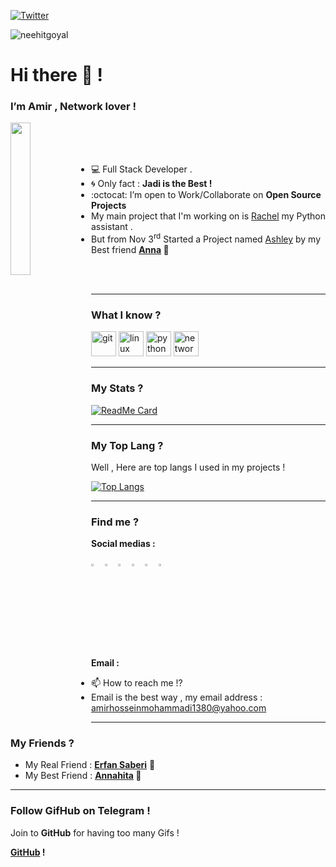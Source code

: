 [![Twitter](https://img.shields.io/twitter/url/https/twitter.com/BlackIQ.svg?style=social&label=Follow%20%40BlackIQ)](https://twitter.com/BlackIQ)
<p align="left"> <img src="https://komarev.com/ghpvc/?username=neehitgoyal" alt="neehitgoyal" /> </p>

<h1>Hi there 👋 !</h1>
<h3>I’m Amir , Network lover !</h3>

<img align="left" src="https://github.com/BlackIQ/BlackIQ/blob/main/Dev.jpg" width="25%"/>

<br>
<br>
<br>

- 💻 Full Stack Developer .
- :cyclone: Only fact : **Jadi is the Best !**
- :octocat: I’m open to Work/Collaborate on **Open Source Projects**
- My main project that I'm working on is <a href="https://github.com/BlackIQ/Rachel">Rachel</a> my Python assistant .
- But from Nov 3<sup>rd</sup> Started a Project named <a href="https://github.com/BlackIQ/Ashley">Ashley</a> by my Best friend <b><a href="https://github.com/Annahita2004">Anna</a> 💖</b>

<br>
<br>

<hr>

### What I know ?
<p align="left">
<img src="https://www.vectorlogo.zone/logos/git-scm/git-scm-icon.svg" alt="git" width="40" height="40"/>
<img src="https://upload.wikimedia.org/wikipedia/commons/b/b8/Other-linux-logo.svg" alt="linux" width="40" height="40"/>
<img src="https://upload.wikimedia.org/wikipedia/commons/c/c3/Python-logo-notext.svg" alt="python" width="40" height="40"/>
<img src="https://comptiawebsite.blob.core.windows.net/webcontent/images/default-source/siteicons/logonetworkplus.svg" alt="network+" width="40" height="40"/>
</p>

<hr>

### My Stats ?
[![ReadMe Card](https://github-readme-stats.vercel.app/api?username=BlackIQ&show_icons=true)](https://github.com/BlackIQ)

<hr>

### My Top Lang ?

<p>Well , Here are top langs I used in my projects !</p>

[![Top Langs](https://github-readme-stats.vercel.app/api/top-langs/?username=BlackIQ&layout=compact)](https://github.com/BlackIQ)

<hr>

### Find me ?
<p><b>Social medias :</b></p>

[<img src="https://img.icons8.com/color/48/000000/twitter.png" width="3.5%"/>](https://twitter.com/GNU_Amir)
[<img src="https://img.icons8.com/color/48/000000/linkedin.png" width="3.5%"/>](https://linkedin.com/in/amirhosseinmohammadi)
[<img src="https://img.icons8.com/color/48/000000/facebook.png" width="3.5%"/>](https://facebook.com/)
[<img src="https://img.icons8.com/color/48/000000/instagram.png" width="3.5%"/>](https://instagram.com/leorando_l_larson)
[<img src="https://img.icons8.com/color/48/000000/medium.png" width="3.5%"/>](https://medium.com/@GNU_Amir)
[<img src="https://cdn.jsdelivr.net/npm/simple-icons@3.0.1/icons/geeksforgeeks.svg" width="3.5%"/>](https://geeksforgeeks.org)

<p><b>Email :</b></p>

- 📫 How to reach me !?
- Email is the best way , my email address : amirhosseinmohammadi1380@yahoo.com

<hr>

### My Friends ?
<ul>
    <li>My Real Friend : <b><a href="https://github.com/erfansaberi">Erfan Saberi</a></b> 🌟</li>
    <li>My Best Friend : <b><a href="https://github.com/Annahita2004">Annahita</a> 💖</b></li>
</ul>

<hr>

### Follow GifHub on Telegram !
<p>Join to <b>GitHub</b> for having too many Gifs !</p>
<p><b><a href="https://t.me/GifHub_com">GitHub</a> !</b></p>